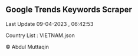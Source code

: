 

## Google Trends Keywords Scraper 
 
Last Update 09-04-2023 , 06:42:53

Country List :
VIETNAM.json



© Abdul Muttaqin 
